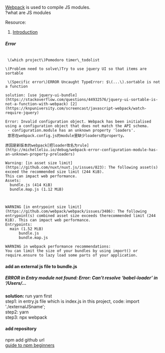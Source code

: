 [Webpack](https://webpack.js.org/guides/getting-started/#using-a-configuration) is used to compile JS modules.  
?what are JS modules

Resource:  
1.  [Introduction](https://survivejs.com/webpack/introduction/)

##### Error


```

 \(which project\)Pomodoro timer\_todolist

\(Problem need to solve\)Try to use jquery UI so that items are sortable

 \(Specific error\)ERROR Uncaught TypeError: $\(...\).sortable is not a function

solution: [use jquery-ui-bundle](https://stackoverflow.com/questions/44932576/jquery-ui-sortable-is-not-a-function-with-webpack) [2](https://knpuniversity.com/screencast/javascript-webpack/watch-require-jquery)

```


```
Error: Invalid configuration object. Webpack has been initialised using a configuration object that does not match the API schema.
 - configuration.module has an unknown property 'loaders'.
 意思在webpack.config.js的module里缺少loaders的property。

原因是新版本的webpack[把loader改名为rule](http://michelleliu.io/debug/webpack-error-configuration-module-has-an-unknown-property-preloaders)
```


```
Warning: [in asset size limit](https://github.com/nuxt/nuxt.js/issues/823): The following asset(s) exceed the recommended size limit (244 KiB).
This can impact web performance.
Assets:
  bundle.js (414 KiB)
  bundle.map.js (1.12 MiB)
  
  
```


```
WARNING [in entrypoint size limit](https://github.com/webpack/webpack/issues/3486): The following entrypoint(s) combined asset size exceeds therecommended limit (244 KiB). This can impact web performance.
Entrypoints:
  main (1.52 MiB)
      bundle.js
      bundle.map.js

WARNING in webpack performance recommendations:
You can limit the size of your bundles by using import() or require.ensure to lazy load some parts of your application.
```






#### add an external js file to bundle.js

##### _ERROR in Entry module not found: Error: Can’t resolve ‘babel-loader’ in ’/Users/…_

**solution:** run yarn first   
step1: in entry.js file which is index.js in this project, code: import './externalJSname';  
step2: yarn  
step3: npx webpack

#### add repository

npm add github url  
[guide to npm beginners](https://www.sitepoint.com/beginners-guide-node-package-manager/)





